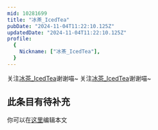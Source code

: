 ```yaml
---
mid: 10281699
title: "冰茶_IcedTea"
pubDate: "2024-11-04T11:22:10.125Z"
updatedDate: "2024-11-04T11:22:10.125Z"
profile:
  {
    Nickname: ["冰茶_IcedTea"],
  }
---
```


关注[冰茶_IcedTea](https://space.bilibili.com/10281699)谢谢喵~ 关注[冰茶_IcedTea](https://space.bilibili.com/10281699)谢谢喵~

## 此条目有待补充
你可以在[这里](https://github.com/Yuhanawa/VTuber.ICU-Content/edit/master/v/冰茶_IcedTea/index.md)编辑本文
